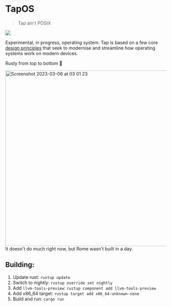 # TapOS
> Tap ain't POSIX

![](https://img.shields.io/github/actions/workflow/status/IsaacMarovitz/tap_os/build.yml?style=for-the-badge)

Experimental, in progress, operating system. Tap is based on a few core [design principles](https://isaacmarovitz.notion.site/TapOS-d00529f1697445fba412a0ebed03f3a8) that seek to modernise and streamline how operating systems work on modern devices.

Rusty from top to bottom 🦀

<img width="550" alt="Screenshot 2023-03-08 at 03 01 23" src="https://user-images.githubusercontent.com/42140194/223608935-4c116905-8eb9-4619-844c-93da76da4efc.png">
It doesn't do much right now, but Rome wasn't built in a day.


<h2>Building:</h2>

1. Update rust: `rustup update`
2. Switch to nightly: `rustup override set nightly`
3. Add `llvm-tools-preview`: `rustup component add llvm-tools-preview`
4. Add x86_64 target: `rustup target add x86_64-unknown-none`
4. Build and run: `cargo run`
